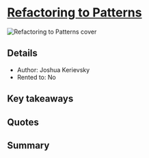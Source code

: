 # [Refactoring to Patterns](https://www.amazon.com/Refactoring-Patterns-Joshua-Kerievsky/dp/0321213351)

![Refactoring to Patterns cover](https://m.media-amazon.com/images/I/71CcLsUvplL._SL1500_.jpg "Refactoring to Patterns cover")

## Details
- Author: Joshua Kerievsky
- Rented to: No

## Key takeaways

## Quotes

## Summary